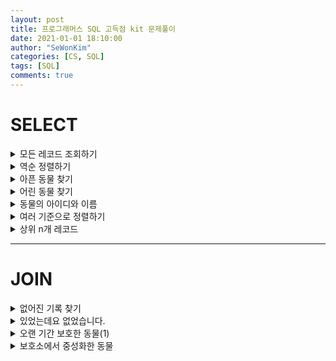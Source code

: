 ```yaml
---
layout: post
title: 프로그래머스 SQL 고득점 kit 문제풀이
date: 2021-01-01 18:10:00
author: "SeWonKim"
categories: [CS, SQL]
tags: [SQL]
comments: true
---
```


# SELECT 

<details>
<summary>모든 레코드 조회하기</summary>
<div markdown="1">

```sql
SELECT *
FROM ANIMAL_INS
ORDER BY ANIMAL_ID ASC
```

</div>
</details>

<details>
<summary>역순 정렬하기</summary>
<div markdown="1">

```sql
SELECT NAME, DATETIME
FROM ANIMAL_INS
ORDER BY ANIMAL_ID DESC
```

</div>
</details>

<details>
<summary>아픈 동물 찾기</summary>
<div markdown="1">

```sql
SELECT ANIMAL_ID, NAME
FROM ANIMAL_INS
WHERE INTAKEN_CONDITION = "Sick"
ORDER BY ANIMAL_ID ASC
```

</div>
</details>

<details>
<summary>어린 동물 찾기</summary>
<div markdown="1">

```sql
SELECT ANIMAL_ID, NAME
FROM ANIMAL_INS
WHERE INTAKEN_CONDITION != "Aged"
ORDER BY ANIMAL_ID ASC
```

</div>
</details>

<details>
<summary>동물의 아이디와 이름</summary>
<div markdown="1">

```sql
SELECT ANIMAL_ID, NAME
FROM ANIMAL_INS
ORDER BY ANIMAL_ID ASC
```

</div>
</details>

<details>
<summary>여러 기준으로 정렬하기</summary>
<div markdown="1">

```sql
SELECT ANIMAL_ID, NAME, DATETIME
FROM ANIMAL_INS
ORDER BY NAME ASC, DATETIME DESC
```

</div>
</details>

<details>
<summary>상위 n개 레코드</summary>
<div markdown="1">

```sql
SELECT NAME
FROM ANIMAL_INS
ORDER BY DATETIME ASC
LIMIT 1
```

</div>
</details>

---

# JOIN

<details>
<summary>없어진 기록 찾기</summary>
<div markdown="1">

입양을 간 기록은 있는데, 보호소에 들어온 기록이 없는 동물 찾기 👉 OUTS 기준 left join 
  
```sql
SELECT OUTS.ANIMAL_ID, OUTS.NAME
FROM ANIMAL_OUTS AS OUTS
LEFT JOIN ANIMAL_INS AS INS
ON INS.ANIMAL_ID = OUTS.ANIMAL_ID
WHERE INS.ANIMAL_ID IS NULL AND OUTS.ANIMAL_ID IS NOT NULL
ORDER BY OUTS.ANIMAL_ID
```

</div>
</details>

<details>
<summary>있었는데요 없었습니다.</summary>
<div markdown="1">

보호 시작일(INS)보다 입양일(OUTS)이 더 빠른 동물 
  
```sql
SELECT INS.ANIMAL_ID, INS.NAME
FROM ANIMAL_INS AS INS, ANIMAL_OUTS AS OUTS
WHERE INS.ANIMAL_ID = OUTS.ANIMAL_ID AND INS.DATETIME > OUTS.DATETIME
ORDER BY INS.DATETIME ASC
```

</div>
</details>

<details>
<summary>오랜 기간 보호한 동물(1)</summary>
<div markdown="1">

아직 입양을 못 간 동물 👉 INS에는 있는데 OUTS에는 없는 동물
  
```sql
SELECT NAME, DATETIME
FROM ANIMAL_INS
WHERE ANIMAL_ID NOT IN (SELECT ANIMAL_ID FROM ANIMAL_OUTS)
ORDER BY DATETIME ASC
LIMIT 3
```

</div>
</details>

<details>
<summary>보호소에서 중성화한 동물</summary>
<div markdown="1">

보호소에 들어올 당시에는 중성화1되지 않았지만, 보호소를 나갈 당시에는 중성화된 동물 👉 INS에는 중성화 X 인데,  OUTS에는 중성화 O 동물 
  
```sql
SELECT INS.ANIMAL_ID, INS.ANIMAL_TYPE, INS.NAME
FROM ANIMAL_INS AS INS INNER JOIN ANIMAL_OUTS AS OUTS
ON INS.ANIMAL_ID = OUTS.ANIMAL_ID
WHERE INS.SEX_UPON_INTAKE LIKE 'Intact%' AND (OUTS.SEX_UPON_OUTCOME LIKE 'Spayed%' OR OUTS.SEX_UPON_OUTCOME LIKE 'Neutered%')
ORDER BY ANIMAL_ID ASC
```

</div>
</details>
